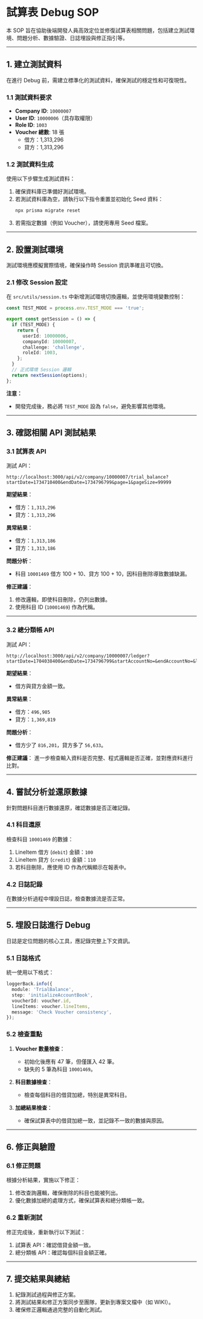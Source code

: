 # **試算表 Debug SOP**

本 SOP 旨在協助後端開發人員高效定位並修復試算表相關問題，包括建立測試環境、問題分析、數據驗證、日誌埋設與修正指引等。  

---

## **1. 建立測試資料**

在進行 Debug 前，需建立標準化的測試資料，確保測試的穩定性和可復現性。

### **1.1 測試資料要求**
- **Company ID**: `10000007`
- **User ID**: `10000006`（具存取權限）
- **Role ID**: `1003`
- **Voucher 總數**: 18 張
  - 借方：1,313,296
  - 貸方：1,313,296

### **1.2 測試資料生成**
使用以下步驟生成測試資料：
1. 確保資料庫已準備好測試環境。
2. 若測試資料庫為空，請執行以下指令重置並初始化 Seed 資料：
   ```bash
   npx prisma migrate reset
   ```
3. 若需指定數據（例如 Voucher），請使用專用 Seed 檔案。

---

## **2. 設置測試環境**

測試環境應模擬實際情境，確保操作時 Session 資訊準確且可切換。

### **2.1 修改 Session 設定**
在 `src/utils/session.ts` 中新增測試環境切換邏輯，並使用環境變數控制：

```typescript
const TEST_MODE = process.env.TEST_MODE === 'true';

export const getSession = () => {
  if (TEST_MODE) {
    return {
      userId: 10000006,
      companyId: 10000007,
      challenge: 'challenge',
      roleId: 1003,
    };
  }
  // 正式環境 Session 邏輯
  return nextSession(options);
};
```

**注意：**
- 開發完成後，務必將 `TEST_MODE` 設為 `false`，避免影響其他環境。

---

## **3. 確認相關 API 測試結果**

### **3.1 試算表 API**
測試 API：
```http
http://localhost:3000/api/v2/company/10000007/trial_balance?startDate=1734710400&endDate=1734796799&page=1&pageSize=99999
```

**期望結果**：
- 借方：`1,313,296`
- 貸方：`1,313,296`

**異常結果**：
- 借方：`1,313,186`
- 貸方：`1,313,186`

**問題分析**：
- 科目 `10001469` 借方 100 + 10、貸方 100 + 10，因科目刪除導致數據缺漏。

**修正建議**：
1. 修改邏輯，即使科目刪除，仍列出數據。
2. 使用科目 ID (`10001469`) 作為代稱。

---

### **3.2 總分類帳 API**
測試 API：
```http
http://localhost:3000/api/v2/company/10000007/ledger?startDate=1704038400&endDate=1734796799&startAccountNo=&endAccountNo=&labelType=general&pageSize=99999
```

**期望結果**：
- 借方與貸方金額一致。

**異常結果**：
- 借方：`496,985`
- 貸方：`1,369,819`

**問題分析**：
- 借方少了 `816,201`，貸方多了 `56,633`。

**修正建議**：
進一步檢查輸入資料是否完整、程式邏輯是否正確，並對應資料進行比對。

---

## **4. 嘗試分析並還原數據**

針對問題科目進行數據還原，確認數據是否正確記錄。

### **4.1 科目還原**
檢查科目 `10001469` 的數據：
1. LineItem 借方 (`debit`) 金額：`100`
2. LineItem 貸方 (`credit`) 金額：`110`
3. 若科目刪除，應使用 ID 作為代稱顯示在報表中。

### **4.2 日誌記錄**
在數據分析過程中埋設日誌，檢查數據流是否正常。

---

## **5. 埋設日誌進行 Debug**

日誌是定位問題的核心工具，應記錄完整上下文資訊。

### **5.1 日誌格式**
統一使用以下格式：
```typescript
loggerBack.info({
  module: 'TrialBalance',
  step: 'initializeAccountBook',
  voucherId: voucher.id,
  lineItems: voucher.lineItems,
  message: 'Check Voucher consistency',
});
```

### **5.2 檢查重點**
1. **Voucher 數量檢查**：
   - 初始化後應有 47 筆，但僅匯入 42 筆。
   - 缺失的 5 筆為科目 `10001469`。

2. **科目數據檢查**：
   - 檢查每個科目的借貸加總，特別是異常科目。

3. **加總結果檢查**：
   - 確保試算表中的借貸加總一致，並記錄不一致的數據與原因。

---

## **6. 修正與驗證**

### **6.1 修正問題**
根據分析結果，實施以下修正：
1. 修改查詢邏輯，確保刪除的科目也能被列出。
2. 優化數據加總的處理方式，確保試算表和總分類帳一致。

### **6.2 重新測試**
修正完成後，重新執行以下測試：
1. 試算表 API：確認借貸金額一致。
2. 總分類帳 API：確認每個科目金額正確。

---

## **7. 提交結果與總結**

1. 紀錄測試過程與修正方案。
2. 將測試結果和修正方案同步至團隊，更新到專案文檔中（如 WIKI）。
3. 確保修正邏輯通過完整的自動化測試。
